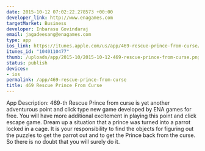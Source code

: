 ```yaml
--- 
date: 2015-10-12 07:02:22.278573 +00:00
developer_link: http://www.enagames.com
targetMarket: Business
developer: Inbarasu Govindaraj
email: jagadeesang@enagames.com
type: app
ios_link: https://itunes.apple.com/us/app/469-rescue-prince-from-curse/id1040110477?mt=8
itunes_id: "1040110477"
thumb: /uploads/app/2015-10/2015-10-12-469-rescue-prince-from-curse.png
status: publish
devices: 
- ios
permalink: /app/469-rescue-prince-from-curse
title: 469 Rescue Prince From Curse
---
```


App Description:       469-th Rescue Prince from curse is yet another adventurous point and click type new game developed by ENA games for free. You will have more additional excitement in playing this point and click escape game. Dream up a situation that a prince was turned into a parrot locked in a cage. It is your responsibility to find the objects for figuring out the puzzles to get the parrot out and to get the Prince back from the curse. So there is no doubt that you will surely do it. 
